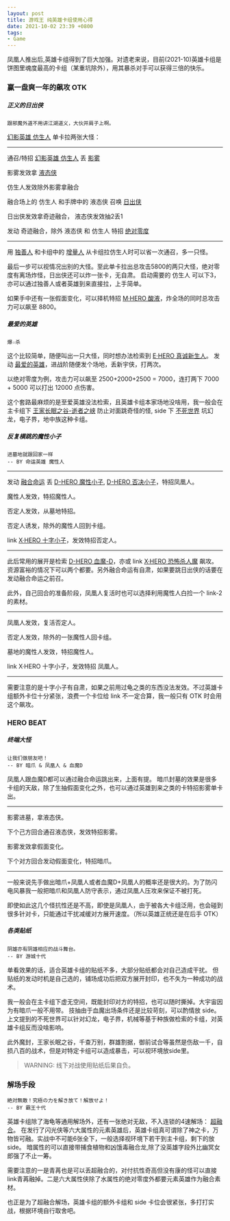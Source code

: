 ```yaml
---
layout: post
title: 游戏王 纯英雄卡组使用心得
date: 2021-10-02 23:39 +0800
tags:
- Game
---
```


凤凰人推出后,英雄卡组得到了巨大加强。对遗老来说，目前(2021-10)英雄卡组是饼图里魂度最高的卡组（某重坑除外），用其暴杀对手可以获得三倍的快乐。

### 赢一盘爽一年的飙攻 OTK

##### 正义的日出侠

```
跟邪魔外道不用讲江湖道义，大伙并肩子上啊。
```

[幻影英雄 仿生人](https://www.ourocg.cn/card/Dbsb8p) 单卡拉两张大怪：

-------

通召/特招 [幻影英雄 仿生人](https://www.ourocg.cn/card/Dbsb8p) 丢  [影雾](https://www.ourocg.cn/card/wvsR19)

影雾发效拿 [液态侠](https://www.ourocg.cn/card/Vos16W)

仿生人发效除外影雾拿融合

融合场上的 仿生人 和手牌中的 液态侠 召唤 [日出侠](https://www.ourocg.cn/card/WBsoeb)

日出侠发效拿奇迹融合， 液态侠发效抽2丢1

发动 奇迹融合，除外 液态侠 和 仿生人 特招 [绝对零度](https://www.ourocg.cn/card/3zsObe)

-------

用 [独善人](https://www.ourocg.cn/card/g5srq7) 和卡组中的 [增量人](https://www.ourocg.cn/card/m1sbqV) 从卡组拉仿生人时可以省一次通召，多一只怪。

最后一步可以视情况出别的大怪。至此单卡拉出总攻击5800的两只大怪，绝对零度有离场炸怪，日出侠还可以炸一张卡，无自肃。
启动需要的 仿生人 可以下3，亦可以通过独善人或者英雄到来直接拉，上手简单。

如果手中还有一张假面变化，可以择机特招 [M·HERO 酸液](https://www.ourocg.cn/card/PPseZp)，炸全场的同时总攻击力可以飙至 8800。

##### 最爱的英雄

```
爆☆杀
```

这个比较简单，随便叫出一只大怪，同时想办法检索到 [E·HERO 真诚新生人](https://www.ourocg.cn/card/BEsaKV)。
发动 [最爱的英雄](https://www.ourocg.cn/card/65swDB)，进战阶随便发个场地，丢新宇侠，打两次。


以绝对零度为例，攻击力可以飙至 2500+2000+2500 = 7000，连打两下 7000 + 5000 可以打出 12000 点伤害。

这个套路最麻烦的是至爱英雄没法检索，且英雄卡组本家场地没啥用，我一般会在主卡组下 [王家长眠之谷-逝者之峡](https://www.ourocg.cn/card/Dbs7m) 防止对面跳奇怪的怪,
side 下 [不死世界](https://www.ourocg.cn/card/LAsNql) 坑幻龙，电子界，地中族这种卡组。


##### 反复横跳的魔性小子

```
进墓地就跟回家一样
-- BY 命运英雄 魔性人
```

------

发动 [融合命运](https://www.ourocg.cn/card/77s2aB) 丢 [D-HERO 魔性小子](https://www.ourocg.cn/card/xBsrgo), [D-HERO 否决小子](https://www.ourocg.cn/card/KmsQO8)，特招凤凰人。

魔性人发效，特招魔性人。

否定人发效，从墓地特招。

否定人诱发，除外的魔性人回到卡组。

link [X·HERO 十字小子](https://www.ourocg.cn/card/awsoW8)，发效特招否定人。

------

此后常用的展开是检索 [D-HERO 血魔-D](https://www.ourocg.cn/card/57szVw)，亦或 link [X·HERO 恐怖杀人魔](https://www.ourocg.cn/card/m1s3k2) 飙攻。
资源富裕的情况下可以两个都要。另外融合命运有自肃，如果要跳日出侠的话要在发动融合命运之前召。

此外，自己回合的准备阶段，凤凰人复活时也可以选择利用魔性人白捡一个 link-2 的素材。

------

凤凰人发效，复活否定人。

否定人发效，除外的一张魔性人回卡组。

墓地的魔性人发效，特招魔性人。

link X·HERO 十字小子，发效特招 凤凰人。

------

需要注意的是十字小子有自肃，如果之前用过龟之类的东西没法发效。不过英雄卡组额外卡位十分紧张，浪费一个卡位给 link 不一定合算，我一般只有 OTK 时会用这个飙攻。

### HERO BEAT

##### 终端大怪

```
让我们做朋友吧！
-- BY 暗爪 & 凤凰人 & 血魔D
```

凤凰人跟血魔D都可以通过融合命运跳出来，上面有提。
暗爪封墓的效果是很多卡组的天敌，除了生抽假面变化之外，也可以通过英雄到来之类的卡特招影雾单卡出。

------

影雾进墓，拿液态侠。

下个己方回合通召液态侠，发效特招影雾。

影雾发效拿假面变化。

下个对方回合发动假面变化，特招暗爪。

------

一般来说先手做出暗爪+凤凰人或者血魔D+凤凰人的概率还是很大的。为了防闪电风暴我一般把暗爪和凤凰人防守表示，通过凤凰人压攻来保证不被打死。

即使如此这几个怪抗性还是不高，即使是凤凰人，由于被各大卡组泛用，也会碰到很多针对卡，只能通过干扰减缓对方展开速度。（所以英雄正统还是在后手 OTK）

##### 各类贴纸

```
阴雄亦有阴雄相应的战斗舞台。
-- BY 游城十代
```

单看效果的话，适合英雄卡组的贴纸不多，大部分贴纸都会对自己造成干扰。
但贴纸的发动时机是自己选的，铺场成功后把双方展开封印，也不失为一种成功的战术。

我一般会在主卡组下虚无空间，既能封印对方的特招，也可以随时撕掉。大宇宙因为有暗爪一般不用带。
技抽由于血魔出场条件还是比较苛刻，可以酌情放 side。上文提到的不死世界可以针对幻龙，电子界，机械等基于种族做检索的卡组，对英雄卡组反而没啥影响。

此外魔封，王家长眠之谷，千查万别，群雄割据，御前试合等虽然是伤敌一千，自损八百的战术，但是对特定卡组可以造成暴击，可以视环境放side里。

> WARNING: 线下对战使用贴纸后果自负。



### 解场手段

```
絶対無敵！究極の力を解き放て！解放せよ！
-- BY 霸王十代
```

英雄卡组除了海龟等通用解场外，还有一张绝对无敌，不入连锁的4速解场： [超融合](https://www.ourocg.cn/card/QbsegR)。
在发行了闪光侠等六大属性的元素英雄后，英雄卡组真可谓除了神之卡，万物皆可融。实战中不可能6张全下，一般选择视环境下若干到主卡组，剩下的放 side。
暗属性的可以直接带捕食植物和凶饿毒融合龙,除了没英雄字段外比幽冥女郎强了不止一筹。

需要注意的一是青苒也是可以丢超融合的，对付抗性奇高但没有康的怪可以直接link青苒融掉。二是六大属性侠除了水属性的绝对零度外都要元素英雄作为融合素材。

也正是为了超融合解场，英雄卡组的额外卡组和 side 卡位会很紧张，多打打实战，根据环境自行取舍吧。


